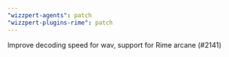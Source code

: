 ```yaml
---
"wizzpert-agents": patch
"wizzpert-plugins-rime": patch
---
```


Improve decoding speed for wav, support for Rime arcane (#2141)
